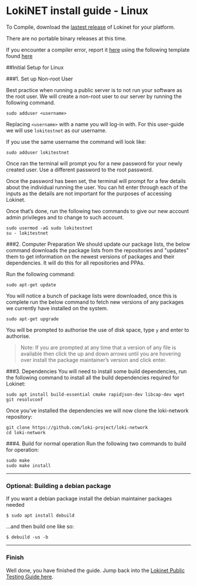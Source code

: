 # LokiNET install guide - Linux

To Compile, download the [lastest release](https://github.com/loki-project/loki-network/releases) of Lokinet for your platform.

There are no portable binary releases at this time.

If you encounter a compiler error, report it [here](https://github.com/loki-project/loki-network/issues) using the following template found [here](../../../Contributing/Issue_template/)

##Initial Setup for Linux

###1. Set up Non-root User

Best practice when running a public server is to not run your software as the root user. We will create a non-root user to our server by running the following command.

`sudo adduser <username>`

Replacing `<username>` with a name you will log-in with. For this user-guide we will use `lokitestnet` as our username.

If you use the same username the command will look like:

`sudo adduser lokitestnet`

Once ran the terminal will prompt you for a new password for your newly created user. Use a different password to the root password.

Once the password has been set, the terminal will prompt for a few details about the individual running the user. You can hit enter through each of the inputs as the details are not important for the purposes of accessing Lokinet.

Once that’s done, run the following two commands to give our new account admin privileges and to change to such account.

```
sudo usermod -aG sudo lokitestnet
su - lokitestnet
```

###2. Computer Preparation
We should update our package lists, the below command downloads the package lists from the repositories and "updates" them to get information on the newest versions of packages and their dependencies. It will do this for all repositories and PPAs.

Run the following command:

`sudo apt-get update`

You will notice a bunch of package lists were downloaded, once this is complete run the below command to fetch new versions of any packages we currently have installed on the system.

`sudo apt-get upgrade`

You will be prompted to authorise the use of disk space, type `y` and enter to authorise.

> Note: If you are prompted at any time that a version of any file is available then click the up and down arrows until you are hovering over install the package maintainer’s version and click enter.

###3.  Dependencies
You will need to install some build dependencies, run the following command to install all the build dependencies required for Lokinet:

`sudo apt install build-essential cmake rapidjson-dev libcap-dev wget git resolvconf`


Once you’ve installed the dependencies we will now clone the loki-network repository:
```
git clone https://github.com/loki-project/loki-network
cd loki-network
```
###4. Build for normal operation
Run the following two commands to build for operation:

```
sudo make
sudo make install
```
---

### Optional: Building a debian package

If you want a debian package install the debian maintainer packages needed

    $ sudo apt install debuild

...and then build one like so:

    $ debuild -us -b
---
### Finish

Well done, you have finished the guide. Jump back into the [Lokinet Public Testing Guide here](../PublicTestingGuide/#1-lokinet-installation).



